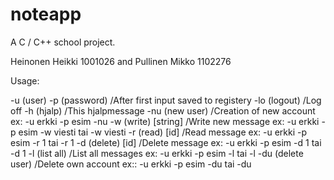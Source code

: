 # noteapp
A C / C++ school project.

Heinonen Heikki 1001026 and Pullinen Mikko 1102276


Usage:

-u (user) -p (password) /After first input saved to registery
-lo (logout) /Log off
-h (hjalp) /This hjalpmessage
-nu (new user) /Creation of new account ex: -u erkki -p esim -nu
-w (write) [string] /Write new message ex: -u erkki -p esim -w viesti tai -w viesti
-r (read) [id] /Read message ex: -u erkki -p esim -r 1 tai -r 1
-d (delete) [id] /Delete message ex: -u erkki -p esim -d 1 tai -d 1
-l (list all) /List all messages ex: -u erkki -p esim -l tai -l
-du (delete user) /Delete own account ex:: -u erkki -p esim -du tai -du
